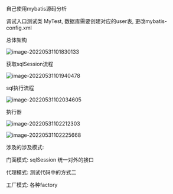 自己使用mybatis源码分析

调试入口测试类 MyTest, 数据库需要创建对应的user表, 更改mybatis-config.xml

总体架构

![image-20220531101830133](C:\Users\DELL\AppData\Roaming\Typora\typora-user-images\image-20220531101830133.png)

获取sqlSession流程

![image-20220531101940478](C:\Users\DELL\AppData\Roaming\Typora\typora-user-images\image-20220531101940478.png)

sql执行流程

![image-20220531102034605](C:\Users\DELL\AppData\Roaming\Typora\typora-user-images\image-20220531102034605.png)

执行器

![image-20220531102212303](C:\Users\DELL\AppData\Roaming\Typora\typora-user-images\image-20220531102212303.png)

![image-20220531102225668](C:\Users\DELL\AppData\Roaming\Typora\typora-user-images\image-20220531102225668.png)

涉及的涉及模式:

门面模式: sqlSession 统一对外的接口

代理模式: 测试代码中的方式二

工厂模式: 各种factory